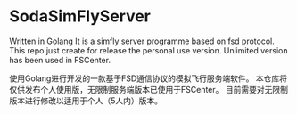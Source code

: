 # SodaSimFlyServer
Written in Golang
It is a simfly server programme based on fsd protocol. 
This repo just create for release the personal use version. 
Unlimited version has been used in FSCenter. 


使用Golang进行开发的一款基于FSD通信协议的模拟飞行服务端软件。
本仓库将仅供发布个人使用版，无限制服务端版本已使用于FSCenter。
目前需要对无限制版本进行修改以适用于个人（5人内）版本。
